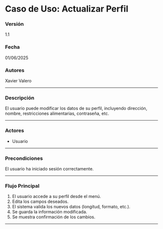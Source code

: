 # Caso de Uso: Actualizar Perfil

### Versión
1.1

### Fecha
01/06/2025

### Autores
Xavier Valero

---

### Descripción
El usuario puede modificar los datos de su perfil, incluyendo dirección, nombre, restricciones alimentarias, contraseña, etc.

---

### Actores
- Usuario

---

### Precondiciones
El usuario ha iniciado sesión correctamente.

---

### Flujo Principal
1. El usuario accede a su perfil desde el menú.
2. Edita los campos deseados.
3. El sistema valida los nuevos datos (longitud, formato, etc.).
4. Se guarda la información modificada.
5. Se muestra confirmación de los cambios.

---
